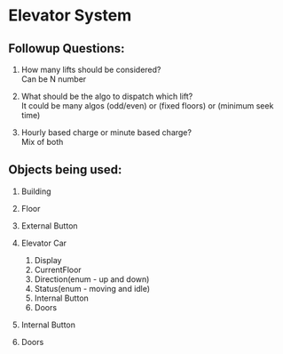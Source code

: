# Elevator System

## Followup Questions:
1. How many lifts should be considered? <br>
Can be N number


2. What should be the algo to dispatch which lift? <br>
It could be many algos (odd/even) or (fixed floors) or (minimum seek time)


3. Hourly based charge or minute based charge? <br>
Mix of both

  




## Objects being used:
1. Building
   
2. Floor 

3. External Button
 
4. Elevator Car
   1. Display
   2. CurrentFloor
   3. Direction(enum - up and down)
   4. Status(enum - moving and idle)
   5. Internal Button
   6. Doors 
5. Internal Button
6. Doors